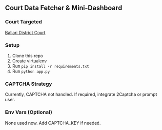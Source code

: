 ## Court Data Fetcher & Mini-Dashboard

### Court Targeted
[Ballari District Court](https://districts.ecourts.gov.in/ballari)

### Setup

1. Clone this repo
2. Create virtualenv
3. Run `pip install -r requirements.txt`
4. Run `python app.py`

### CAPTCHA Strategy
Currently, CAPTCHA not handled. If required, integrate 2Captcha or prompt user.

### Env Vars (Optional)
None used now. Add CAPTCHA_KEY if needed.
